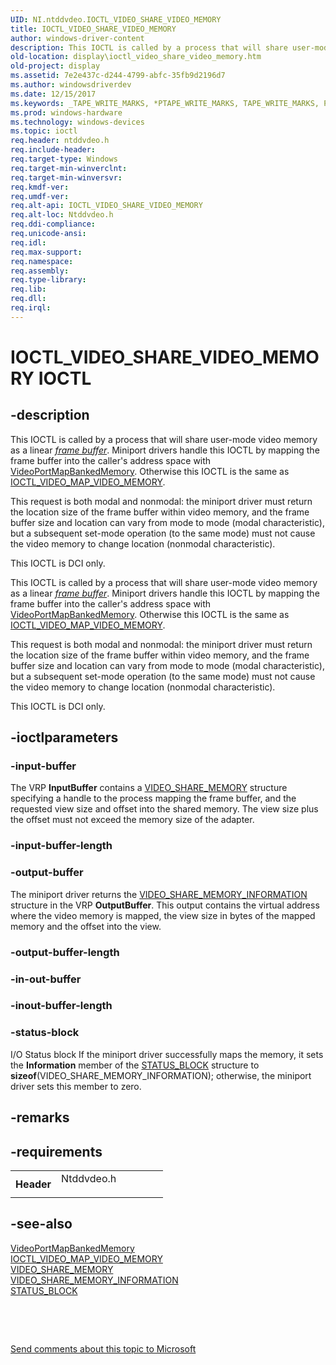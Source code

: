 ```yaml
---
UID: NI.ntddvdeo.IOCTL_VIDEO_SHARE_VIDEO_MEMORY
title: IOCTL_VIDEO_SHARE_VIDEO_MEMORY
author: windows-driver-content
description: This IOCTL is called by a process that will share user-mode video memory as a linear frame buffer.
old-location: display\ioctl_video_share_video_memory.htm
old-project: display
ms.assetid: 7e2e437c-d244-4799-abfc-35fb9d2196d7
ms.author: windowsdriverdev
ms.date: 12/15/2017
ms.keywords: _TAPE_WRITE_MARKS, *PTAPE_WRITE_MARKS, TAPE_WRITE_MARKS, PTAPE_WRITE_MARKS
ms.prod: windows-hardware
ms.technology: windows-devices
ms.topic: ioctl
req.header: ntddvdeo.h
req.include-header: 
req.target-type: Windows
req.target-min-winverclnt: 
req.target-min-winversvr: 
req.kmdf-ver: 
req.umdf-ver: 
req.alt-api: IOCTL_VIDEO_SHARE_VIDEO_MEMORY
req.alt-loc: Ntddvdeo.h
req.ddi-compliance: 
req.unicode-ansi: 
req.idl: 
req.max-support: 
req.namespace: 
req.assembly: 
req.type-library: 
req.lib: 
req.dll: 
req.irql: 
---
```


# IOCTL_VIDEO_SHARE_VIDEO_MEMORY IOCTL



## -description

This IOCTL is called by a process that will share user-mode video memory as a linear <a href="wdkgloss.f#wdkgloss.frame_buffer#wdkgloss.frame_buffer"><i>frame buffer</i></a>. Miniport drivers handle this IOCTL by mapping the frame buffer into the caller's address space with <a href="display.videoportmapbankedmemory">VideoPortMapBankedMemory</a>. Otherwise this IOCTL is the same as <a href="..\ntddvdeo\ni-ntddvdeo-ioctl_video_map_video_memory.md">IOCTL_VIDEO_MAP_VIDEO_MEMORY</a>. 

This request is both modal and nonmodal: the miniport driver must return the location size of the frame buffer within video memory, and the frame buffer size and location can vary from mode to mode (modal characteristic), but a subsequent set-mode operation (to the same mode) must not cause the video memory to change location (nonmodal characteristic).

This IOCTL is DCI only.



This IOCTL is called by a process that will share user-mode video memory as a linear <a href="wdkgloss.f#wdkgloss.frame_buffer#wdkgloss.frame_buffer"><i>frame buffer</i></a>. Miniport drivers handle this IOCTL by mapping the frame buffer into the caller's address space with <a href="display.videoportmapbankedmemory">VideoPortMapBankedMemory</a>. Otherwise this IOCTL is the same as <a href="..\ntddvdeo\ni-ntddvdeo-ioctl_video_map_video_memory.md">IOCTL_VIDEO_MAP_VIDEO_MEMORY</a>. 

This request is both modal and nonmodal: the miniport driver must return the location size of the frame buffer within video memory, and the frame buffer size and location can vary from mode to mode (modal characteristic), but a subsequent set-mode operation (to the same mode) must not cause the video memory to change location (nonmodal characteristic).

This IOCTL is DCI only.



## -ioctlparameters

### -input-buffer
The VRP <b>InputBuffer</b> contains a <a href="display.video_share_memory">VIDEO_SHARE_MEMORY</a> structure specifying a handle to the process mapping the frame buffer, and the requested view size and offset into the shared memory. The view size plus the offset must not exceed the memory size of the adapter.


### -input-buffer-length

<text></text>

### -output-buffer
The miniport driver returns the <a href="display.video_share_memory_information">VIDEO_SHARE_MEMORY_INFORMATION</a> structure in the VRP <b>OutputBuffer</b>. This output contains the virtual address where the video memory is mapped, the view size in bytes of the mapped memory and the offset into the view. 


### -output-buffer-length

<text></text>

### -in-out-buffer

<text></text>

### -inout-buffer-length

<text></text>

### -status-block
I/O Status block
If the miniport driver successfully maps the memory, it sets the <b>Information</b> member of the <a href="display.status_block">STATUS_BLOCK</a> structure to <b>sizeof</b>(VIDEO_SHARE_MEMORY_INFORMATION); otherwise, the miniport driver sets this member to zero.


## -remarks


## -requirements
<table>
<tr>
<th width="30%">
Header

</th>
<td width="70%">
<dl>
<dt>Ntddvdeo.h</dt>
</dl>
</td>
</tr>
</table>

## -see-also
<dl>
<dt>
<a href="display.videoportmapbankedmemory">VideoPortMapBankedMemory</a>
</dt>
<dt>
<a href="..\ntddvdeo\ni-ntddvdeo-ioctl_video_map_video_memory.md">IOCTL_VIDEO_MAP_VIDEO_MEMORY</a>
</dt>
<dt>
<a href="display.video_share_memory">VIDEO_SHARE_MEMORY</a>
</dt>
<dt>
<a href="display.video_share_memory_information">VIDEO_SHARE_MEMORY_INFORMATION</a>
</dt>
<dt>
<a href="display.status_block">STATUS_BLOCK</a>
</dt>
</dl>
 

 

<a href="mailto:wsddocfb@microsoft.com?subject=Documentation%20feedback [display\display]:%20IOCTL_VIDEO_SHARE_VIDEO_MEMORY control code%20 RELEASE:%20(12/15/2017)&amp;body=%0A%0APRIVACY STATEMENT%0A%0AWe use your feedback to improve the documentation. We don't use your email address for any other purpose, and we'll remove your email address from our system after the issue that you're reporting is fixed. While we're working to fix this issue, we might send you an email message to ask for more info. Later, we might also send you an email message to let you know that we've addressed your feedback.%0A%0AFor more info about Microsoft's privacy policy, see http://privacy.microsoft.com/en-us/default.aspx." title="Send comments about this topic to Microsoft">Send comments about this topic to Microsoft</a>

